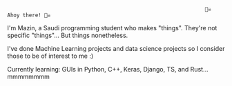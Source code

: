                                                                     🏴‍☠️ Ahoy there! 🏴‍☠️

I'm Mazin, a Saudi programming student who makes "things". They're not specific "things"... But things nonetheless.

I've done Machine Learning projects and data science projects so I consider those to be of interest to me :)

Currently learning: GUIs in Python, C++, Keras, Django, TS, and Rust... mmmmmmmm
